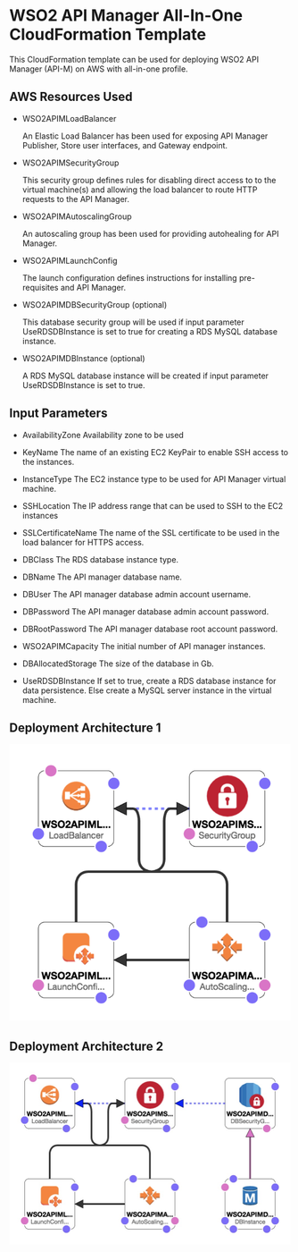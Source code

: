 # WSO2 API Manager All-In-One CloudFormation Template

This CloudFormation template can be used for deploying WSO2 API Manager (API-M) on AWS with all-in-one profile. 

## AWS Resources Used

- WSO2APIMLoadBalancer
  
  An Elastic Load Balancer has been used for exposing API Manager Publisher, Store user interfaces, and Gateway endpoint.

- WSO2APIMSecurityGroup
  
  This security group defines rules for disabling direct access to to the virtual machine(s) and allowing the load balancer to route HTTP requests to the API Manager.

- WSO2APIMAutoscalingGroup
  
  An autoscaling group has been used for providing autohealing for API Manager.

- WSO2APIMLaunchConfig
  
  The launch configuration defines instructions for installing pre-requisites and API Manager.

- WSO2APIMDBSecurityGroup (optional)
  
  This database security group will be used if input parameter UseRDSDBInstance is set to true for creating a RDS MySQL database instance.

- WSO2APIMDBInstance (optional)
  
  A RDS MySQL database instance will be created if input parameter UseRDSDBInstance is set to true.

## Input Parameters

- AvailabilityZone
  Availability zone to be used

- KeyName
  The name of an existing EC2 KeyPair to enable SSH access to the instances.

- InstanceType
  The EC2 instance type to be used for API Manager virtual machine.

- SSHLocation
  The IP address range that can be used to SSH to the EC2 instances

- SSLCertificateName
  The name of the SSL certificate to be used in the load balancer for HTTPS access.

- DBClass
  The RDS database instance type.

- DBName
  The API manager database name.

- DBUser
  The API manager database admin account username.

- DBPassword
  The API manager database admin account password.

- DBRootPassword
  The API manager database root account password.

- WSO2APIMCapacity
  The initial number of API manager instances.

- DBAllocatedStorage
  The size of the database in Gb.

- UseRDSDBInstance
  If set to true, create a RDS database instance for data persistence. Else create a MySQL
  server instance in the virtual machine.

## Deployment Architecture 1
![](WSO2AM210-All-In-One-Deployment1.png)


## Deployment Architecture 2
![](WSO2AM210-All-In-One-Deployment2.png)
